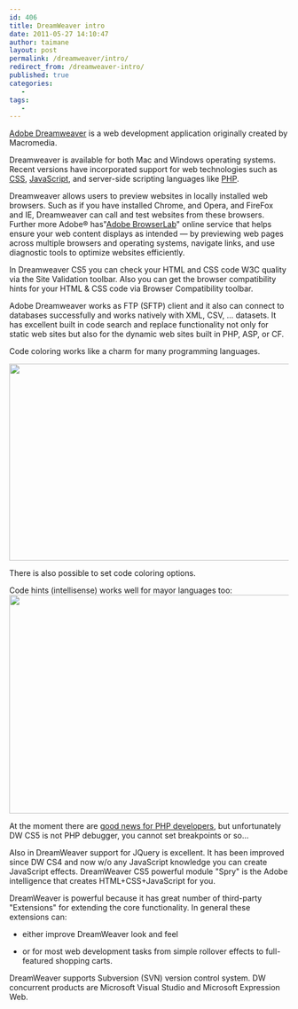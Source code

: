```yaml
---
id: 406
title: DreamWeaver intro
date: 2011-05-27 14:10:47
author: taimane
layout: post
permalink: /dreamweaver/intro/
redirect_from: /dreamweaver-intro/
published: true
categories:
   -
tags:
   -
---
```

<a rel="nofollow" title="Adobe Dreamweaver" href="http://www.adobe.com/products/dreamweaver.html">Adobe Dreamweaver</a> is a web development application originally created by Macromedia.

Dreamweaver is available for both Mac and Windows operating systems. Recent versions have incorporated support for web technologies such as <a rel="nofollow" title="CSS" href="http://en.wikipedia.org/wiki/Cascading_Style_Sheets">CSS</a>, <a rel="nofollow" title="JavaScript" href="http://en.wikipedia.org/wiki/JavaScript">JavaScript</a>, and server-side scripting languages like <a rel="nofollow" title="PHP" href="http://en.wikipedia.org/wiki/PHP">PHP</a>.



Dreamweaver allows users to preview websites in locally installed web browsers. Such as if you have installed Chrome, and Opera, and FireFox and IE, Dreamweaver can call and test websites from these browsers. Further more Adobe® has"<a rel="nofollow" title="Adobe BrowserLab" href="https://browserlab.adobe.com/en-us/features.html">Adobe BrowserLab</a>" online service that helps ensure your web content displays as intended — by previewing web pages across multiple browsers and operating systems, navigate links, and use diagnostic tools to optimize websites efficiently.



In Dreamweaver CS5 you can check your HTML and CSS code W3C quality via the Site Validation toolbar. Also you can get the browser compatibility hints for your HTML &amp; CSS code via Browser Compatibility toolbar.



Adobe Dreamweaver works as FTP (SFTP) client and it also can connect to databases successfully and works natively with XML, CSV, ... datasets. It has excellent built in code search and replace functionality not only for static web sites but also for the dynamic web sites built in PHP, ASP, or CF.

Code coloring works like a charm for many programming languages.

<img class="alignnone size-full wp-image-420" title="codecoloring" src="https://programming-review.com/wp-content/uploads/2011/05/codecoloring.png" alt="" width="659" height="355" />

There is also possible to set code coloring options.


Code hints (intellisense) works well for mayor languages too:
<img class="alignnone size-full wp-image-421" title="codehints" src="https://programming-review.com/wp-content/uploads/2011/05/codehints.png" alt="" width="558" height="394" />



At the moment there are <a rel="nofollow" href="http://foundationphp.com/blog/2010/04/12/dreamweaver-cs5-is-good-news-for-php-devs/">good news for PHP developers</a>, but unfortunately DW CS5 is not PHP debugger, you cannot set breakpoints or so...



Also in DreamWeaver support for JQuery is excellent. It has been improved since DW CS4 and now w/o any JavaScript knowledge you can create JavaScript effects. DreamWeaver CS5 powerful module "Spry" is the Adobe intelligence that creates HTML+CSS+JavaScript for you.



DreamWeaver is powerful because it has great number of third-party "Extensions" for extending the core functionality. In general these extensions can:

* either improve DreamWeaver look and feel

* or for most web development tasks from simple rollover effects to full-featured shopping carts.



DreamWeaver supports Subversion (SVN) version control system. DW concurrent products are Microsoft Visual Studio and Microsoft Expression Web.
